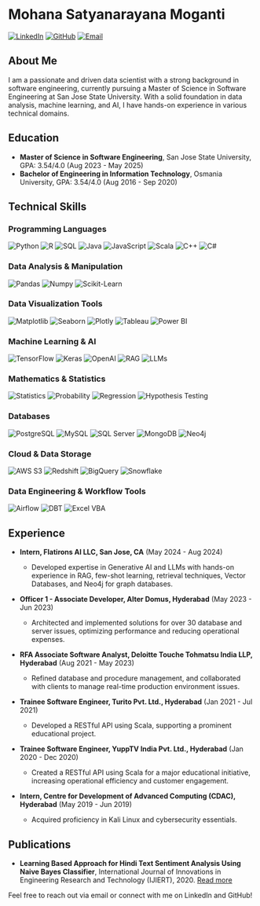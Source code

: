 # Mohana Satyanarayana Moganti

[![LinkedIn](https://img.shields.io/badge/LinkedIn-0077B5?style=for-the-badge&logo=linkedin&logoColor=white)](https://www.linkedin.com/in/mohana-moganti/)
[![GitHub](https://img.shields.io/badge/GitHub-181717?style=for-the-badge&logo=github&logoColor=white)](https://github.com/Dead-Stone)
[![Email](https://img.shields.io/badge/Email-D14836?style=for-the-badge&logo=gmail&logoColor=white)](mailto:mohanasatyanarayana.moganti@sjsu.edu)

## About Me

I am a passionate and driven data scientist with a strong background in software engineering, currently pursuing a Master of Science in Software Engineering at San Jose State University. With a solid foundation in data analysis, machine learning, and AI, I have hands-on experience in various technical domains.

## Education

- **Master of Science in Software Engineering**, San Jose State University, GPA: 3.54/4.0 (Aug 2023 - May 2025)
- **Bachelor of Engineering in Information Technology**, Osmania University, GPA: 3.54/4.0 (Aug 2016 - Sep 2020)

## Technical Skills

### Programming Languages
![Python](https://img.shields.io/badge/Python-3776AB?style=for-the-badge&logo=python&logoColor=white)
![R](https://img.shields.io/badge/R-276DC3?style=for-the-badge&logo=r&logoColor=white)
![SQL](https://img.shields.io/badge/SQL-336791?style=for-the-badge&logo=postgresql&logoColor=white)
![Java](https://img.shields.io/badge/Java-007396?style=for-the-badge&logo=java&logoColor=white)
![JavaScript](https://img.shields.io/badge/JavaScript-F7DF1E?style=for-the-badge&logo=javascript&logoColor=black)
![Scala](https://img.shields.io/badge/Scala-DC322F?style=for-the-badge&logo=scala&logoColor=white)
![C++](https://img.shields.io/badge/C++-00599C?style=for-the-badge&logo=cplusplus&logoColor=white)
![C#](https://img.shields.io/badge/C%23-239120?style=for-the-badge&logo=csharp&logoColor=white)

### Data Analysis & Manipulation
![Pandas](https://img.shields.io/badge/Pandas-150458?style=for-the-badge&logo=pandas&logoColor=white)
![Numpy](https://img.shields.io/badge/Numpy-013243?style=for-the-badge&logo=numpy&logoColor=white)
![Scikit-Learn](https://img.shields.io/badge/Scikit--Learn-F7931E?style=for-the-badge&logo=scikit-learn&logoColor=white)

### Data Visualization Tools
![Matplotlib](https://img.shields.io/badge/Matplotlib-013243?style=for-the-badge&logo=matplotlib&logoColor=white)
![Seaborn](https://img.shields.io/badge/Seaborn-3776AB?style=for-the-badge&logo=python&logoColor=white)
![Plotly](https://img.shields.io/badge/Plotly-3F4F75?style=for-the-badge&logo=plotly&logoColor=white)
![Tableau](https://img.shields.io/badge/Tableau-E97627?style=for-the-badge&logo=tableau&logoColor=white)
![Power BI](https://img.shields.io/badge/Power%20BI-F2C811?style=for-the-badge&logo=powerbi&logoColor=black)

### Machine Learning & AI
![TensorFlow](https://img.shields.io/badge/TensorFlow-FF6F00?style=for-the-badge&logo=tensorflow&logoColor=white)
![Keras](https://img.shields.io/badge/Keras-D00000?style=for-the-badge&logo=keras&logoColor=white)
![OpenAI](https://img.shields.io/badge/OpenAI-412991?style=for-the-badge&logo=openai&logoColor=white)
![RAG](https://img.shields.io/badge/RAG-3776AB?style=for-the-badge&logo=python&logoColor=white)
![LLMs](https://img.shields.io/badge/LLMs-3E7C17?style=for-the-badge&logo=ai&logoColor=white)

### Mathematics & Statistics
![Statistics](https://img.shields.io/badge/Statistics-004080?style=for-the-badge&logo=statistics&logoColor=white)
![Probability](https://img.shields.io/badge/Probability-800000?style=for-the-badge&logo=probability&logoColor=white)
![Regression](https://img.shields.io/badge/Regression-660066?style=for-the-badge&logo=regression&logoColor=white)
![Hypothesis Testing](https://img.shields.io/badge/Hypothesis%20Testing-004080?style=for-the-badge&logo=hypothesis-testing&logoColor=white)

### Databases
![PostgreSQL](https://img.shields.io/badge/PostgreSQL-336791?style=for-the-badge&logo=postgresql&logoColor=white)
![MySQL](https://img.shields.io/badge/MySQL-4479A1?style=for-the-badge&logo=mysql&logoColor=white)
![SQL Server](https://img.shields.io/badge/SQL%20Server-CC2927?style=for-the-badge&logo=microsoftsqlserver&logoColor=white)
![MongoDB](https://img.shields.io/badge/MongoDB-47A248?style=for-the-badge&logo=mongodb&logoColor=white)
![Neo4j](https://img.shields.io/badge/Neo4j-008CC1?style=for-the-badge&logo=neo4j&logoColor=white)

### Cloud & Data Storage
![AWS S3](https://img.shields.io/badge/AWS%20S3-569A31?style=for-the-badge&logo=amazons3&logoColor=white)
![Redshift](https://img.shields.io/badge/Redshift-232F3E?style=for-the-badge&logo=amazonredshift&logoColor=white)
![BigQuery](https://img.shields.io/badge/BigQuery-4285F4?style=for-the-badge&logo=googlecloud&logoColor=white)
![Snowflake](https://img.shields.io/badge/Snowflake-29B5E8?style=for-the-badge&logo=snowflake&logoColor=white)

### Data Engineering & Workflow Tools
![Airflow](https://img.shields.io/badge/Airflow-017CEE?style=for-the-badge&logo=apache-airflow&logoColor=white)
![DBT](https://img.shields.io/badge/DBT-FF694B?style=for-the-badge&logo=dbt&logoColor=white)
![Excel VBA](https://img.shields.io/badge/Excel%20VBA-217346?style=for-the-badge&logo=microsoftexcel&logoColor=white)

## Experience

- **Intern, Flatirons AI LLC, San Jose, CA** (May 2024 - Aug 2024)
  - Developed expertise in Generative AI and LLMs with hands-on experience in RAG, few-shot learning, retrieval techniques, Vector Databases, and Neo4j for graph databases.

- **Officer 1 - Associate Developer, Alter Domus, Hyderabad** (May 2023 - Jun 2023)
  - Architected and implemented solutions for over 30 database and server issues, optimizing performance and reducing operational expenses.

- **RFA Associate Software Analyst, Deloitte Touche Tohmatsu India LLP, Hyderabad** (Aug 2021 - May 2023)
  - Refined database and procedure management, and collaborated with clients to manage real-time production environment issues.

- **Trainee Software Engineer, Turito Pvt. Ltd., Hyderabad** (Jan 2021 - Jul 2021)
  - Developed a RESTful API using Scala, supporting a prominent educational project.

- **Trainee Software Engineer, YuppTV India Pvt. Ltd., Hyderabad** (Jan 2020 - Dec 2020)
  - Created a RESTful API using Scala for a major educational initiative, increasing operational efficiency and customer engagement.

- **Intern, Centre for Development of Advanced Computing (CDAC), Hyderabad** (May 2019 - Jun 2019)
  - Acquired proficiency in Kali Linux and cybersecurity essentials.

## Publications

- **Learning Based Approach for Hindi Text Sentiment Analysis Using Naive Bayes Classifier**, International Journal of Innovations in Engineering Research and Technology (IJIERT), 2020. [Read more](https://repo.ijiert.org/index.php/ijiert/article/view/161)


Feel free to reach out via email or connect with me on LinkedIn and GitHub!
